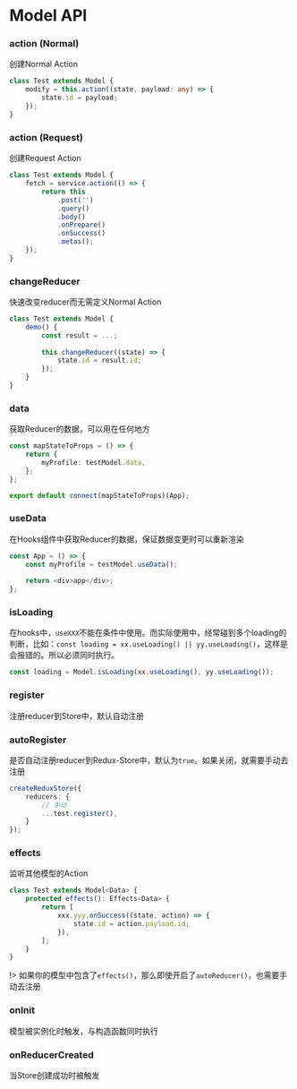 # Model API

### action (Normal)

创建Normal Action

```typescript
class Test extends Model {
    modify = this.action((state, payload: any) => {
        state.id = payload;
    });
}
```

### action (Request)

创建Request Action

```typescript
class Test extends Model {
    fetch = service.action(() => {
        return this
            .post('')
            .query()
            .body()
            .onPrepare()
            .onSuccess()
            .metas();
    });
}
```

### changeReducer
快速改变reducer而无需定义Normal Action
```typescript
class Test extends Model {
    demo() {
        const result = ...;
        
        this.changeReducer((state) => {
            state.id = result.id;
        });
    }
}
```

### data
获取Reducer的数据，可以用在任何地方

```typescript
const mapStateToProps = () => {
    return {
        myProfile: testModel.data,
    };
};

export default connect(mapStateToProps)(App);
```

### useData
在Hooks组件中获取Reducer的数据，保证数据变更时可以重新渲染

```typescript
const App = () => {
    const myProfile = testModel.useData();
    
    return <div>app</div>;
};
```

### isLoading
在hooks中，`useXXX`不能在条件中使用。而实际使用中，经常碰到多个loading的判断，比如：`const loading = xx.useLoading() || yy.useLoading()`，这样是会报错的。所以必须同时执行。

```typescript
const loading = Model.isLoading(xx.useLoading(), yy.useLoading());
```

### register
注册reducer到Store中，默认自动注册

### autoRegister
是否自动注册reducer到Redux-Store中，默认为`true`。如果关闭，就需要手动去注册


```typescript
createReduxStore({
    reducers: {
        // 手动
        ...test.register(),
    }
});
```

### effects
监听其他模型的Action
```typescript
class Test extends Model<Data> {
    protected effects(): Effects<Data> {
        return [
            xxx.yyy.onSuccess((state, action) => {
                state.id = action.payload.id;
            }),
        ];
    }
}
```

!> 如果你的模型中包含了`effects()`，那么即使开启了`autoReducer()`，也需要手动去注册

### onInit
模型被实例化时触发，与构造函数同时执行

### onReducerCreated
当Store创建成功时被触发
